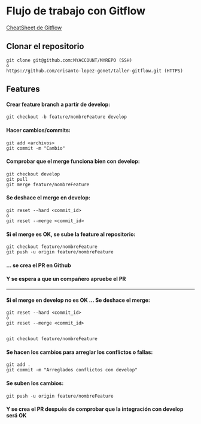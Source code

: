 # Flujo de trabajo con Gitflow

[CheatSheet de Gitflow](https://cheatography.com/guionardo/cheat-sheets/git-flow-and-git/pdf/)

## Clonar el repositorio

    git clone git@github.com:MYACCOUNT/MYREPO (SSH)
    ó
    https://github.com/crisanto-lopez-gonet/taller-gitflow.git (HTTPS)


## Features
  
#### Crear feature branch a partir de develop:
    git checkout -b feature/nombreFeature develop

#### Hacer cambios/commits:
    git add <archivos>
    git commit -m "Cambio"

#### Comprobar que el merge funciona bien con develop:
    git checkout develop
    git pull
    git merge feature/nombreFeature
    
#### Se deshace el merge en develop:
    git reset --hard <commit_id>
    ó
    git reset --merge <commit_id>

#### Si el merge es OK, se sube la feature al repositorio:
    git checkout feature/nombreFeature
    git push -u origin feature/nombreFeature

#### ... se crea el PR en Github
#### Y se espera a que un compañero apruebe el PR  

---
#### Si el merge en develop no es OK ... Se deshace el merge:
    git reset --hard <commit_id>
    ó
    git reset --merge <commit_id>
    
    
    git checkout feature/nombreFeature

#### Se hacen los cambios para arreglar los conflictos o fallas:
    git add .
    git commit -m "Arreglados conflictos con develop"

#### Se suben los cambios:
    git push -u origin feature/nombreFeature

#### Y se crea el PR después de comprobar que la integración con develop será OK

